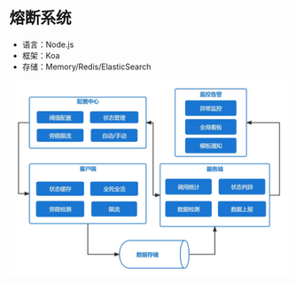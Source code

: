 # 熔断系统

 * 语言：Node.js
 * 框架：Koa
 * 存储：Memory/Redis/ElasticSearch

 ![circuitbreaker][1]


[1]: ./circuitbreaker.jpg